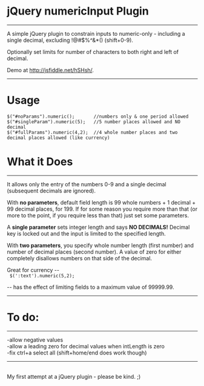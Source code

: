 jQuery numericInput Plugin
============
<hr>
A simple jQuery plugin to constrain inputs to numeric-only - including a single decimal, excluding !@#$%^&amp;*() (shift+0-9). 

Optionally set limits for number of characters to both right and left of decimal.

Demo at http://jsfiddle.net/hSHsh/.
<hr>

Usage
============
    $("#noParams").numeric();       //numbers only & one period allowed
    $("#singleParam").numeric(5);   //5 number places allowed and NO decimal
    $("#fullParams").numeric(4,2);  //4 whole number places and two decimal places allowed (like currency)

What it Does
============
<hr>
It allows only the entry of the numbers 0-9 and a single decimal (subsequent decimals are ignored).

With <b>no parameters</b>, default field length is 99 whole numbers + 1 decimal + 99 decimal places, for 199. If for some reason you require more than that (or more to the point, if you require less than that) just set some parameters.

A <b>single parameter</b> sets integer length and says <b>NO DECIMALS!</b> Decimal key is locked out and the input is limited to the specified length.

With <b>two parameters</b>, you specify whole number length (first number) and number of decimal places (second number). A value of zero for either completely disallows numbers on that side of the decimal. 

Great for currency --<br>
<code>
    $(':text').numeric(5,2);
</code>

 -- has the effect of limiting fields to a maximum value of 99999.99.
<hr>

To do:
============
<hr>
-allow negative values<br>
-allow a leading zero for decimal values when intLength is zero<br>
-fix ctrl+a select all (shift+home/end does work though)<br>
<hr>

<br>
My first attempt at a jQuery plugin - please be kind.  ;)